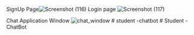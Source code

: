 SignUp Page![Screenshot (116)](https://github.com/Kasturi2810/STUDENT_CHATBOT-MAJOR_PROJECT-/assets/130964505/c8253d8e-3f6f-47fb-b86d-9964b55fc9c3)
Login page
![Screenshot (117)](https://github.com/Kasturi2810/STUDENT_CHATBOT-MAJOR_PROJECT-/assets/130964505/4c9b38ac-fd73-4491-9613-c4e0e6745ee5)

Chat Application Window 
![chat_window](https://github.com/Kasturi2810/STUDENT_CHATBOT-MAJOR_PROJECT-/assets/130964505/4b9fa679-fb08-44ea-89fc-8ea73eb5ec5d)
#   s t u d e n t   - c h a t b o t  
 #   S t u d e n t   - C h a t B o t  
 